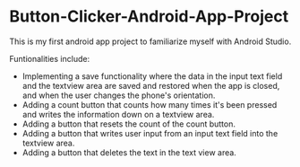 # Button-Clicker-Android-App-Project

This is my first android app project to familiarize myself with Android Studio.

Funtionalities include:
- Implementing a save functionality where the data in the input text field and the textview area are saved and restored when the app is closed, and when the user changes the phone's orientation.
- Adding a count button that counts how many times it's been pressed and writes the information down on a textview area.
- Adding a button that resets the count of the count button. 
- Adding a button that writes user input from an input text field into the textview area.
- Adding a button that deletes the text in the text view area.
